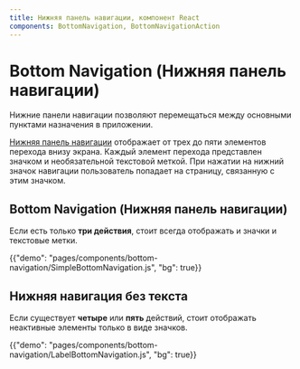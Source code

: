 ```yaml
---
title: Нижняя панель навигации, компонент React
components: BottomNavigation, BottomNavigationAction
---
```


# Bottom Navigation (Нижняя панель навигации)

<p class="description">Нижние панели навигации позволяют перемещаться между основными пунктами назначения в приложении.</p>

[Нижняя панель навигации](https://material.io/design/components/bottom-navigation.html) отображает от трех до пяти элементов перехода внизу экрана. Каждый элемент перехода представлен значком и необязательной текстовой меткой. При нажатии на нижний значок навигации пользователь попадает на страницу, связанную с этим значком.

## Bottom Navigation (Нижняя панель навигации)

Если есть только **три действия**, стоит всегда отображать и значки и текстовые метки.

{{"demo": "pages/components/bottom-navigation/SimpleBottomNavigation.js", "bg": true}}

## Нижняя навигация без текста

Если существует **четыре** или **пять** действий, стоит отображать неактивные элементы только в виде значков.

{{"demo": "pages/components/bottom-navigation/LabelBottomNavigation.js", "bg": true}}